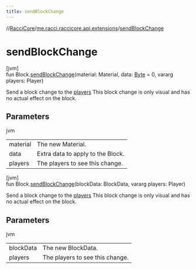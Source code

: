 ```yaml
---
title: sendBlockChange
---
```

//[RacciCore](../../index.html)/[me.racci.raccicore.api.extensions](index.html)/[sendBlockChange](send-block-change.html)



# sendBlockChange



[jvm]\
fun Block.[sendBlockChange](send-block-change.html)(material: Material, data: [Byte](https://kotlinlang.org/api/latest/jvm/stdlib/kotlin/-byte/index.html) = 0, vararg players: Player)



Send a block change to the [players](send-block-change.html) This block change is only visual and has no actual effect on the block.



## Parameters


jvm

| | |
|---|---|
| material | The new Material. |
| data | Extra data to apply to the Block. |
| players | The players to see this change. |





[jvm]\
fun Block.[sendBlockChange](send-block-change.html)(blockData: BlockData, vararg players: Player)



Send a block change to the [players](send-block-change.html) This block change is only visual and has no actual effect on the block.



## Parameters


jvm

| | |
|---|---|
| blockData | The new BlockData. |
| players | The players to see this change. |




